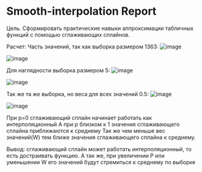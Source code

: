 # Smooth-interpolation Report
Цель. Сформировать практические навыки аппроксимации табличных функций с помощью сглаживающих сплайнов.

Расчет:
Часть значений, так как выборка размером 1363:
![image](https://github.com/user-attachments/assets/279c84b6-fd5d-4a43-80f2-72341bd93577)

![image](https://github.com/user-attachments/assets/66ed2192-e88b-4c77-848f-d10df280a592)

Для наглядности выборка размером 5:
![image](https://github.com/user-attachments/assets/6c852bf4-41ee-4126-8cfe-c1bf87208801)

![image](https://github.com/user-attachments/assets/a86eec5d-b170-48f8-b46a-9dc7a4acca17)

Так же та же выборка, но веса для всех значений 0.5:
![image](https://github.com/user-attachments/assets/ba64301d-b280-4d1c-a66f-f7584c02beb4)


![image](https://github.com/user-attachments/assets/ea039deb-4872-41bc-9717-48bd36a3eeaf)


При p=0 сглаживающий сплайн начинает работать как интерполяционный
А при p близком к 1 значения сглаживающего сплайна приближаются к среднему
Так же чем меньше вес значений(W) тем ближе значения сглаживающего сплайна к среднему.

Вывод: сглаживающий сплайн может работать интерполяционный, то есть достраивать функцию. А так же, при увеличении P или уменьшении W его значений будут стремиться к среднему по выборке
